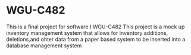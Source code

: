 # WGU-C482
This is a final project for software I WGU-C482
This project is a mock up inventory management system that allows for inventory additions,
deletions,and ohter data from a paper based system to be inserted into a database management system